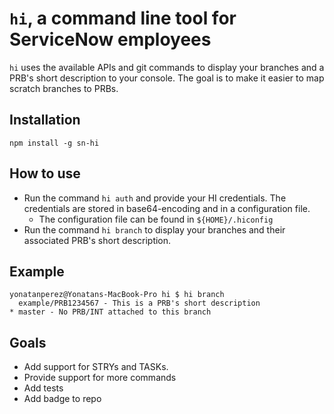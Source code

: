 # `hi`, a command line tool for ServiceNow employees

`hi` uses the available APIs and git commands to display your branches and a PRB's short description to your console. The goal is to make it easier to map scratch branches to PRBs.

## Installation
`npm install -g sn-hi`

## How to use
- Run the command `hi auth` and provide your HI credentials. The credentials are stored in base64-encoding and in a configuration file.
    - The configuration file can be found in `${HOME}/.hiconfig`
- Run the command `hi branch` to display your branches and their associated PRB's short description.

## Example

```
yonatanperez@Yonatans-MacBook-Pro hi $ hi branch
  example/PRB1234567 - This is a PRB's short description
* master - No PRB/INT attached to this branch
```

## Goals
- Add support for STRYs and TASKs.
- Provide support for more commands
- Add tests
- Add badge to repo